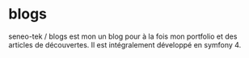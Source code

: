 # blogs
seneo-tek / blogs est mon un blog pour à la fois mon portfolio et des articles de découvertes. Il est intégralement développé en symfony 4.
